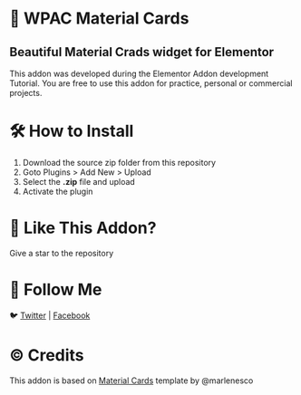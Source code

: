 # 🎴 WPAC Material Cards
## Beautiful Material Crads widget for Elementor
This addon was developed during the Elementor Addon development Tutorial. You are free to use this addon for practice, personal or commercial projects.

# 🛠️ How to Install
1. Download the source zip folder from this repository
2. Goto Plugins > Add New > Upload
3. Select the **.zip** file and upload
4. Activate the plugin


# 💜 Like This Addon? 
Give a star to the repository

# 🧔 Follow Me
🐦 [Twitter](https://twitter.com/MSRwpac) | [Facebook](https://www.facebook.com/MianShahzadRaza/)

# ©️ Credits
This addon is based on [Material Cards](https://github.com/marlenesco/material-cards) template by @marlenesco 

